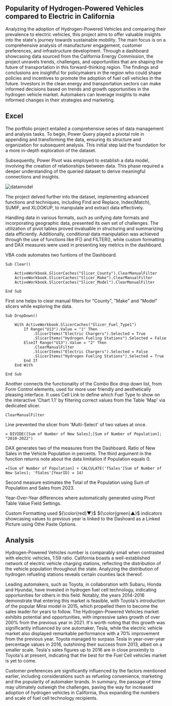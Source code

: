 ## Popularity of Hydrogen-Powered Vehicles compared to Electric in California

Analyzing the adoption of Hydrogen-Powered Vehicles and comparing their prevalence to electric vehicles, this project aims to offer valuable insights into the state's journey towards sustainable mobility. The main focus is on a comprehensive analysis of manufacturer engagement, customer preferences, and infrastructure development. Through a dashboard showcasing data sourced from the California Energy Commission, the project unravels trends, challenges, and opportunities that are shaping the future of transportation in this forward-thinking region. The findings and conclusions are insightful for policymakers in the region who could shape policies and incentives to promote the adoption of fuel cell vehicles in the future. Investors in the clean energy and transportation sectors can make informed decisions based on trends and growth opportunities in the hydrogen vehicle market. Automakers can leverage insights to make informed changes in their strategies and marketing.

## Excel

The portfolio project entailed a comprehensive series of data management and analysis tasks. To begin, Power Query played a pivotal role in appending and transforming the data, ensuring its structure and organization for subsequent analysis. This initial step laid the foundation for a more in-depth exploration of the dataset.

Subsequently, Power Pivot was employed to establish a data model, involving the creation of relationships between data. This phase required a deeper understanding of the queried dataset to derive meaningful connections and insights. 

![datamodel](https://github.com/rusinmt/portfolio/assets/143091357/e67143ee-e4df-4e14-ba0f-20c2b831b28d)

The project delved further into the dataset, implementing advanced functions and techniques, including Find and Replace, Index(Match), SUMIF, and XLOOKUP, to manipulate and extract data effectively.

Handling data in various formats, such as unifying date formats and incorporating geographic data, presented its own set of challenges. The utilization of pivot tables proved invaluable in structuring and summarizing data efficiently. Additionally, conditional data manipulation was achieved through the use of functions like IF() and FILTER(), while custom formatting and DAX measures were used in presenting key metrics in the dashboard.

VBA code automates two funtions of the Dashboard.

```vba
Sub Clear()

    ActiveWorkbook.SlicerCaches("Slicer_County").ClearManualFilter
    ActiveWorkbook.SlicerCaches("Slicer_Make").ClearManualFilter
    ActiveWorkbook.SlicerCaches("Slicer_Model").ClearManualFilter

End Sub
```

First one helps to clear manual filters for "County", "Make" and "Model" slicers while exploring the data.

```vba
Sub DropDown()
    
    With ActiveWorkbook.SlicerCaches("Slicer_Fuel_Type1")
        If Range("U13").Value = "1" Then
            .SlicerItems("Electric Chargers").Selected = True
            .SlicerItems("Hydrogen Fueling Stations").Selected = False
        ElseIf Range("U13").Value = "2" Then
            .ClearManualFilter
            .SlicerItems("Electric Chargers").Selected = False
            .SlicerItems("Hydrogen Fueling Stations").Selected = True
        End If
    End With
    
End Sub
```
Another connects the functionality of the Combo Box drop down list, from Form Control elements, used for more user friendly and aesthetically pleasing interface. It uses Cell Link to define which Fuel Type to show on the interactive 'Chart 1.1' by filtering correct values from the Table 'Map' via dedicated slicer.
```vba
ClearManualFilter
```
Line prevented the slicer from 'Multi-Select' of two values at once.

```dax
= DIVIDE([Sum of Number of New Sales];[Sum of Number of Population]; "2010-2022")
```
DAX generates two of the measures from the Dashboard. Ratio of New Sales in the Vehicle Population in percents. The third argument in the function returns note about the data limitation if Population equals 0.
```dax
=[Sum of Number of Population] + CALCULATE('fSales'[Sum of Number of New Sales]; 'fSales'[YearID] = 14)
```
Second measure estimates the Total of the Population using Sum of Population and Sales from 2023.

Year-Over-Year differences where automatically generated using Pivot Table Value Field Settings. 

Custom Formatting used ${\color{red}▼}$ ${\color{green}▲}$ indicators showcasing values to previous year is linked to the Dashoard as a Linked Picture using Othe Paste Options.

## Analysis

Hydrogen-Powered Vehicles number is comparably small when contrasted with electric vehicles, 1:59 ratio. California boasts a well-established network of electric vehicle charging stations, reflecting the distribution of the vehicle population throughout the state. Analyzing the distribution of hydrogen refueling stations reveals certain counties lack thereof. 

Leading automakers, such as Toyota, in collaboration with Subaru, Honda and Hyundai, have invested in hydrogen fuel cell technology, indicating opportunities for others in this field. Notably, the years 2014-2016 demonstrate that entering this market is feasible, with Toyota's introduction of the popular Mirai model in 2015, which propelled them to become the sales leader for years to follow. The Hydrogen-Powered Vehicles market exhibits potential and opportunities, with impressive sales growth of over 200% from the previous year in 2021. It's worth noting that this growth was significantly influenced by one automaker, Tesla, while the electric vehicle market also displayed remarkable performance with a 70% improvement from the previous year. Toyota managed to surpass Tesla in year-over-year percentage values in 2016, outshining their success from 2013, albeit on a smaller scale. Tesla's sales figures up to 2016 are in close proximity to Toyota's at present, indicating that the best for the Fuel Cell vehicles market is yet to come. 

Customer preferences are significantly influenced by the factors mentioned earlier, including considerations such as refueling convenience, marketing and the popularity of automaker brands. In summary, the passage of time may ultimately outweigh the challenges, paving the way for increased adoption of hydrogen vehicles in California, thus expanding the numbers and scale of fuel cell technology recipients.
